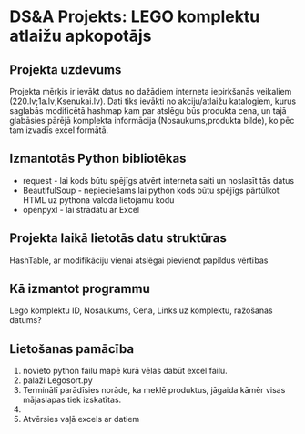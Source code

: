 # DS&A Projekts: LEGO komplektu atlaižu apkopotājs
## Projekta uzdevums
Projekta mērķis ir ievākt datus no dažādiem interneta iepirkšanās veikaliem (220.lv;1a.lv;Ksenukai.lv). Dati tiks ievākti no akciju/atlaižu katalogiem, kurus saglabās modificētā hashmap kam par atslēgu būs produkta cena, un tajā glabāsies pārējā komplekta informācija (Nosaukums,produkta bilde), ko pēc tam izvadīs excel formātā.

## Izmantotās Python bibliotēkas
* request - lai kods būtu spējīgs atvērt interneta saiti un noslasīt tās datus
* BeautifulSoup - nepieciešams lai python kods būtu spējīgs pārtūlkot HTML uz pythona valodā lietojamu kodu
* openpyxl - lai strādātu ar Excel

## Projekta laikā lietotās datu struktūras
HashTable, ar modifikāciju vienai atslēgai pievienot papildus vērtības
     
## Kā izmantot programmu
Lego komplektu ID, Nosaukums, Cena, Links uz komplektu, ražošanas datums?

## Lietošanas pamācība
1. novieto python failu mapē kurā vēlas dabūt excel failu.
2. palaži Legosort.py
3. Terminālī parādīsies norāde, ka meklē produktus, jāgaida kāmēr visas mājaslapas tiek izskatītas.
4. 
5. Atvērsies vaļā excels ar datiem
